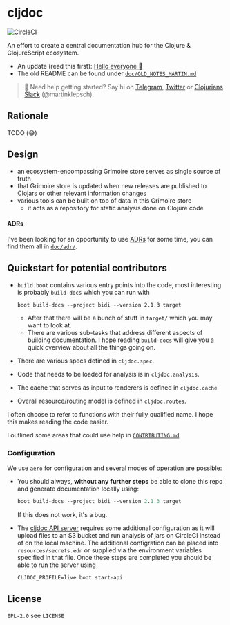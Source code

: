 # cljdoc

[![CircleCI](https://circleci.com/gh/martinklepsch/cljdoc.svg?style=svg)](https://circleci.com/gh/martinklepsch/cljdoc)

An effort to create a central documentation hub for the Clojure & ClojureScript ecosystem.

- An update (read this first): [Hello everyone :wave:](https://github.com/martinklepsch/cljdoc/blob/master/doc/updates/0001-hello-everyone.md)
- The old README can be found under [`doc/OLD_NOTES_MARTIN.md`](doc/OLD_NOTES_MARTIN.md)

> :wave: Need help getting started? Say hi on [Telegram](https://telegram.me/martinklepsch), [Twitter](https://twitter.com/martinklepsch) or [Clojurians Slack](http://clojurians.net/) (@martinklepsch).

## Rationale

TODO (:sweat_smile:)

## Design

- an ecosystem-encompassing Grimoire store serves as single source of truth
- that Grimoire store is updated when new releases are published to Clojars or other relevant information changes
- various tools can be built on top of data in this Grimoire store
  - it acts as a repository for static analysis done on Clojure code

#### ADRs

I've been looking for an opportunity to use [ADRs](http://thinkrelevance.com/blog/2011/11/15/documenting-architecture-decisions) for some time, you can find them all in [`doc/adr/`](https://github.com/martinklepsch/cljdoc/tree/master/doc/adr).

## Quickstart for potential contributors

- `build.boot` contains various entry points into the code, most interesting is probably `build-docs` which you can run with

      boot build-docs --project bidi --version 2.1.3 target
  - After that there will be a bunch of stuff in `target/` which you may want to look at.
  - There are various sub-tasks that address different aspects of building documentation.  I hope reading `build-docs` will give you a quick overview about all the things going on.
- There are various specs defined in `cljdoc.spec`.
- Code that needs to be loaded for analysis is in `cljdoc.analysis`.
- The cache that serves as input to renderers is defined in `cljdoc.cache`
- Overall resource/routing model is defined in `cljdoc.routes`.

I often choose to refer to functions with their fully qualified name. I hope this makes reading the code easier.

I outlined some areas that could use help in [`CONTRIBUTING.md`](https://github.com/martinklepsch/cljdoc/blob/master/CONTRIBUTING.md)

### Configuration

We use [`aero`](https://github.com/juxt/aero) for configuration and several modes of operation are possible:

- You should always, **without any further steps** be able to clone this
  repo and generate documentation locally using:

  ```clojure
  boot build-docs --project bidi --version 2.1.3 target
  ```
  If this does not work, it's a bug.
- The [cljdoc API server](/doc/server.md) requires some additional
  configuration as it will upload files to an S3 bucket and run analysis
  of jars on CircleCI instead of on the local machine.
  The additional configration can be placed into
  `resources/secrets.edn` or supplied via the environment variables
  specified in that file. Once these steps are completed you should be
  able to run the server using

  ```clojure
  CLJDOC_PROFILE=live boot start-api
  ```


## License

`EPL-2.0` see `LICENSE`
